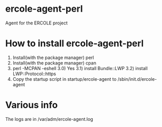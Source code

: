 # ercole-agent-perl

Agent for the ERCOLE project

# How to install ercole-agent-perl
1) Install(with the package manager) perl
2) Install(with the package manager) cpan
3) perl -MCPAN -eshell
	3.0) Yes
	3.1) install Bundle::LWP
	3.2) install LWP::Protocol::https
4) Copy the startup script in startup/ercole-agent to /sbin/init.d/ercole-agent

# Various info
The logs are in /var/adm/ercole-agent.log